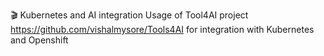 🎬 Kubernetes and AI integration
Usage of Tool4AI project https://github.com/vishalmysore/Tools4AI for integration with Kubernetes and Openshift 